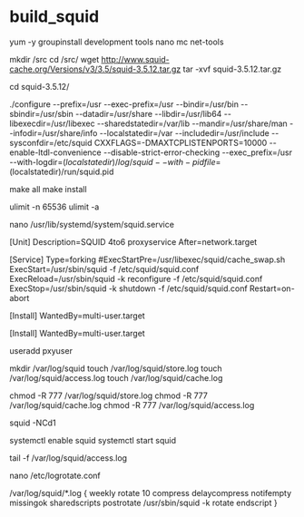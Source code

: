 # build_squid

yum -y groupinstall development tools nano mc net-tools

mkdir /src
cd /src/
wget http://www.squid-cache.org/Versions/v3/3.5/squid-3.5.12.tar.gz
tar -xvf squid-3.5.12.tar.gz

cd squid-3.5.12/

./configure --prefix=/usr --exec-prefix=/usr --bindir=/usr/bin --sbindir=/usr/sbin --datadir=/usr/share --libdir=/usr/lib64 --libexecdir=/usr/libexec --sharedstatedir=/var/lib --mandir=/usr/share/man --infodir=/usr/share/info --localstatedir=/var --includedir=/usr/include --sysconfdir=/etc/squid CXXFLAGS=-DMAXTCPLISTENPORTS=10000 --enable-ltdl-convenience --disable-strict-error-checking --exec_prefix=/usr --with-logdir=$(localstatedir)/log/squid --with-pidfile=$(localstatedir)/run/squid.pid

make all
make install

ulimit -n 65536
ulimit -a

nano /usr/lib/systemd/system/squid.service

[Unit]
Description=SQUID 4to6 proxyservice
After=network.target

[Service]
Type=forking
#ExecStartPre=/usr/libexec/squid/cache_swap.sh
ExecStart=/usr/sbin/squid -f /etc/squid/squid.conf
ExecReload=/usr/sbin/squid -k reconfigure -f /etc/squid/squid.conf
ExecStop=/usr/sbin/squid -k shutdown -f /etc/squid/squid.conf
Restart=on-abort

[Install]
WantedBy=multi-user.target


[Install]
WantedBy=multi-user.target

useradd pxyuser

mkdir /var/log/squid
touch /var/log/squid/store.log
touch /var/log/squid/access.log
touch /var/log/squid/cache.log

chmod -R 777 /var/log/squid/store.log
chmod -R 777 /var/log/squid/cache.log
chmod -R 777 /var/log/squid/access.log

squid -NCd1

systemctl enable squid
systemctl start squid

tail -f /var/log/squid/access.log


nano /etc/logrotate.conf

/var/log/squid/*.log { 
    weekly
    rotate 10
    compress
    delaycompress
    notifempty
    missingok
    sharedscripts
    postrotate
      /usr/sbin/squid -k rotate
    endscript
}
